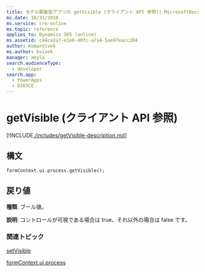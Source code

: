 ```yaml
---
title: モデル駆動型アプリの getVisible (クライアント API 参照)| MicrosoftDocs
ms.date: 10/31/2018
ms.service: crm-online
ms.topic: reference
applies_to: Dynamics 365 (online)
ms.assetid: c44ca2a7-e1e0-40fc-a7a4-5ae97eacc204
author: KumarVivek
ms.author: kvivek
manager: amyla
search.audienceType:
  - developer
search.app:
  - PowerApps
  - D365CE
---
```

# <a name="getvisible-client-api-reference"></a>getVisible (クライアント API 参照)



[!INCLUDE[./includes/getVisible-description.md](./includes/getVisible-description.md)]

## <a name="syntax"></a>構文

`formContext.ui.process.getVisible();`

## <a name="return-value"></a>戻り値

**種類**: ブール値。

**説明**: コントロールが可視である場合は true、それ以外の場合は false です。

### <a name="related-topics"></a>関連トピック

[setVisible](setVisible.md)

[formContext.ui.process](../formContext-ui-process.md)



